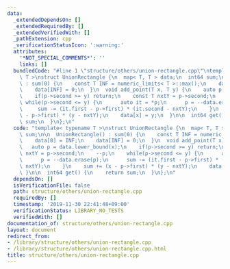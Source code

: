 ```yaml
---
data:
  _extendedDependsOn: []
  _extendedRequiredBy: []
  _extendedVerifiedWith: []
  _pathExtension: cpp
  _verificationStatusIcon: ':warning:'
  attributes:
    '*NOT_SPECIAL_COMMENTS*': ''
    links: []
  bundledCode: "#line 1 \"structure/others/union-rectangle.cpp\"\ntemplate< typename\
    \ T >\nstruct UnionRectangle {\n  map< T, T > data;\n  int64 sum;\n\n  UnionRectangle()\
    \ : sum(0) {\n    const T INF = numeric_limits< T >::max();\n    data[0] = INF;\n\
    \    data[INF] = 0;\n  }\n  void add_point(T x, T y) {\n    auto p = data.lower_bound(x);\n\
    \    if(p->second >= y) return;\n    const T nxtY = p->second;\n    --p;\n   \
    \ while(p->second <= y) {\n      auto it = *p;\n      p = --data.erase(p);\n \
    \     sum -= (it.first - p->first) * (it.second - nxtY);\n    }\n    sum += (x\
    \ - p->first) * (y - nxtY);\n    data[x] = y;\n  }\n\n  int64 get() {\n    return\
    \ sum;\n  }\n};\n"
  code: "template< typename T >\nstruct UnionRectangle {\n  map< T, T > data;\n  int64\
    \ sum;\n\n  UnionRectangle() : sum(0) {\n    const T INF = numeric_limits< T >::max();\n\
    \    data[0] = INF;\n    data[INF] = 0;\n  }\n  void add_point(T x, T y) {\n \
    \   auto p = data.lower_bound(x);\n    if(p->second >= y) return;\n    const T\
    \ nxtY = p->second;\n    --p;\n    while(p->second <= y) {\n      auto it = *p;\n\
    \      p = --data.erase(p);\n      sum -= (it.first - p->first) * (it.second -\
    \ nxtY);\n    }\n    sum += (x - p->first) * (y - nxtY);\n    data[x] = y;\n \
    \ }\n\n  int64 get() {\n    return sum;\n  }\n};\n"
  dependsOn: []
  isVerificationFile: false
  path: structure/others/union-rectangle.cpp
  requiredBy: []
  timestamp: '2019-11-30 22:41:48+09:00'
  verificationStatus: LIBRARY_NO_TESTS
  verifiedWith: []
documentation_of: structure/others/union-rectangle.cpp
layout: document
redirect_from:
- /library/structure/others/union-rectangle.cpp
- /library/structure/others/union-rectangle.cpp.html
title: structure/others/union-rectangle.cpp
---
```


